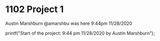 # 1102 Project 1
 
Austin Marshburn @amarshbu was here 9:44pm 11/28/2020

printf("Start of the project: 9:44 pm 11/28/2020 by Austin Marshburn");